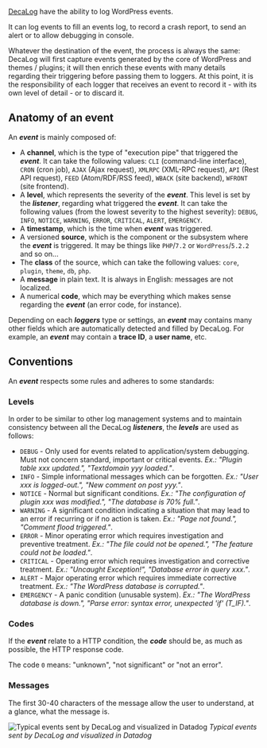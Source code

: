 [DecaLog](https://perfops.one/decalog) have the ability to log WordPress events.

It can log events to fill an events log, to record a crash report, to send an alert or to allow debugging in console.

Whatever the destination of the event, the process is always the same: DecaLog will first capture events generated by the core of WordPress and themes / plugins; it will then enrich these events with many details regarding their triggering before passing them to loggers. At this point, it is the responsibility of each logger that receives an event to record it - with its own level of detail - or to discard it.

## Anatomy of an event
An ___event___ is mainly composed of:
- A __channel__, which is the type of "execution pipe" that triggered the ___event___. It can take the following values: `CLI` (command-line interface), `CRON` (cron job), `AJAX` (Ajax request), `XMLRPC` (XML-RPC request), `API` (Rest API request), `FEED` (Atom/RDF/RSS feed), `WBACK` (site backend), `WFRONT` (site frontend).
- A __level__, which represents the severity of the ___event___. This level is set by the ___listener___, regarding what triggered the ___event___. It can take the following values (from the lowest severity to the highest severity): `DEBUG`, `INFO`, `NOTICE`, `WARNING`, `ERROR`, `CRITICAL`, `ALERT`, `EMERGENCY`.
- A __timestamp__, which is the time when ___event___ was triggered.
- A versioned __source__, which is the component or the subsystem where the ___event___ is triggered. It may be things like `PHP`/`7.2` or `WordPress`/`5.2.2` and so on...
- The __class__ of the source, which can take the following values: `core`, `plugin`, `theme`, `db`, `php`.
- A __message__ in plain text. It is always in English: messages are not localized.
- A numerical __code__, which may be everything which makes sense regarding the ___event___ (an error code, for instance).

Depending on each ___loggers___ type or settings, an ___event___ may contains many other fields which are automatically detected and filled by DecaLog. For example, an ___event___ may contain a __trace ID__, a __user name__, etc.

## Conventions
An ___event___ respects some rules and adheres to some standards:

### Levels
In order to be similar to other log management systems and to maintain consistency between all the DecaLog ___listeners___, the ___levels___ are used as follows:
* `DEBUG` - Only used for events related to application/system debugging. Must not concern standard, important or critical events. _Ex.: "Plugin table xxx updated.", "Textdomain yyy loaded."_.
* `INFO` - Simple informational messages which can be forgotten. _Ex.: "User xxx is logged-out.", "New comment on post yyy."_.
* `NOTICE` - Normal but significant conditions. _Ex.: "The configuration of plugin xxx was modified.", "The database is 70% full."_.
* `WARNING` - A significant condition indicating a situation that may lead to an error if recurring or if no action is taken. _Ex.: "Page not found.", "Comment flood triggered."_.
* `ERROR` - Minor operating error which requires investigation and preventive treatment. _Ex.: "The file could not be opened.", "The feature could not be loaded."_.
* `CRITICAL` - Operating error which requires investigation and corrective treatment. _Ex.: "Uncaught Exception!", "Database error in query xxx."_.
* `ALERT` - Major operating error which requires immediate corrective treatment. _Ex.: "The WordPress database is corrupted."_.
* `EMERGENCY` - A panic condition (unusable system). _Ex.: "The WordPress database is down.", "Parse error: syntax error, unexpected 'if' (T_IF)."_.

### Codes
If the ___event___ relate to a HTTP condition, the ___code___ should be, as much as possible, the HTTP response code.

The code `0` means: "unknown", "not significant" or "not an error".

### Messages
The first 30-40 characters of the message allow the user to understand, at a glance, what the message is.

![Typical events sent by DecaLog and visualized in Datadog](https://perfops.one/assets/images/events-example.jpg "Typical events sent by DecaLog and visualized in Datadog")
_Typical events sent by DecaLog and visualized in Datadog_